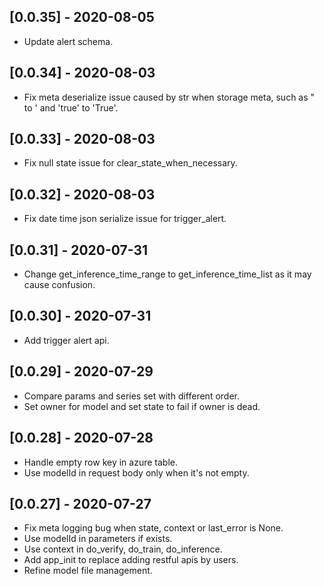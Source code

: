 ## [0.0.35] - 2020-08-05
- Update alert schema.

## [0.0.34] - 2020-08-03
- Fix meta deserialize issue caused by str when storage meta, such as " to ' and 'true' to 'True'.

## [0.0.33] - 2020-08-03
- Fix null state issue for clear_state_when_necessary.

## [0.0.32] - 2020-08-03
- Fix date time json serialize issue for trigger_alert.

## [0.0.31] - 2020-07-31
- Change get_inference_time_range to get_inference_time_list as it may cause confusion.

## [0.0.30] - 2020-07-31
- Add trigger alert api.

## [0.0.29] - 2020-07-29
- Compare params and series set with different order.
- Set owner for model and set state to fail if owner is dead.

## [0.0.28] - 2020-07-28
- Handle empty row key in azure table.
- Use modelId in request body only when it's not empty.

## [0.0.27] - 2020-07-27
- Fix meta logging bug when state, context or last_error is None.
- Use modelId in parameters if exists.
- Use context in do_verify, do_train, do_inference.
- Add app_init to replace adding restful apis by users.
- Refine model file management.